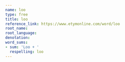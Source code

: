 ```yaml
---
name: loo
type: free
title: loo
reference_link: https://www.etymonline.com/word/loo
root_name: 
root_language: 
denotation: 
word_sums:
- sum: 'Loo + '
  respelling: loo
---
```

